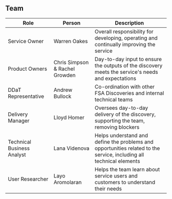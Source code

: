## Team

Role | Person | Description 
--- | --- | ---
Service Owner | Warren Oakes | Overall responsibility for developing, operating and continually improving the service
Product Owners | Chris Simpson & Rachel Growden | Day-to-day input to ensure the outputs of the discovery meets the service's needs and expectations
DDaT Representative | Andrew Bullock | Co-ordination with other FSA Discoveries and internal technical teams
Delivery Manager | Lloyd Homer | Oversees day-to-day delivery of the discovery, supporting the team, removing blockers
Technical Business Analyst | Lana Videnova | Helps understand and define the problems and opportunities related to the service, including all technical elements
User Researcher | Layo Aromolaran | Helps the team learn about service users and customers to understand their needs